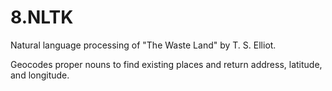 # 8.NLTK
Natural language processing of "The Waste Land" by T. S. Elliot.

Geocodes proper nouns to find existing places and return address, latitude, and longitude.
